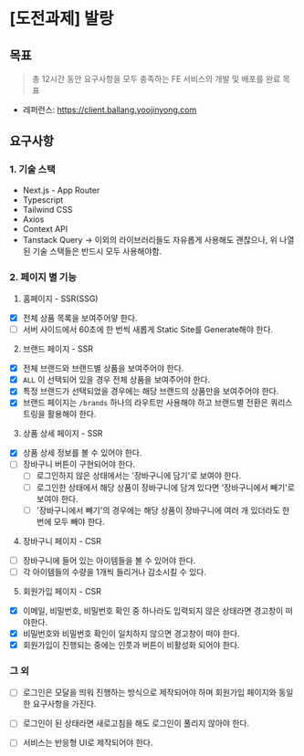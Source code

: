 # [도전과제] 발랑
## 목표
> 총 12시간 동안 요구사항을 모두 충족하는 FE 서비스의 개발 및 배포를 완료 목표
- 레퍼런스: https://client.ballang.yoojinyong.com

## 요구사항
### 1. 기술 스택
- Next.js - App Router
- Typescript
- Tailwind CSS
- Axios
- Context API
- Tanstack Query
-> 이외의 라이브러리들도 자유롭게 사용해도 괜찮으나, 위 나열된 기술 스택들은 반드시 모두 사용해야함.

### 2. 페이지 별 기능
1. 홈페이지 - SSR(SSG)
- [x] 전체 상품 목록을 보여주어얗 한다.
- [ ] 서버 사이드에서 60초에 한 번씩 새롭게 Static Site를 Generate해야 한다.
2. 브랜드 페이지 - SSR
- [x] 전체 브랜드와 브랜드별 상품을 보여주어야 한다.
- [x] `ALL` 이 선택되어 있을 경우 전체 상품을 보여주어야 한다.
- [x] 특정 브랜드가 선택되었을 경우에는 해당 브랜드의 상품만을 보여주어야 한다.
- [x] 브랜드 페이지는 `/brands` 하나의 라우트만 사용해야 하고 브랜드별 전환은 쿼리스트링을 활용해야 한다.
3. 상품 상세 페이지 - SSR
- [x] 상품 상세 정보를 볼 수 있어야 한다.
- [ ] 장바구니 버튼이 구현되어야 한다.
  - [ ] 로그인하지 않은 상태에서는 '장바구니에 담기'로 보여야 한다.
  - [ ] 로그인한 상태에서 해당 상품이 장바구니에 담겨 있다면 '장바구니에서 빼기'로 보여야 한다.
  - [ ] '장바구니에서 빼기'의 경우에는 해당 상품이 장바구니에 여러 개 있더라도 한 번에 모두 빼야 한다.
4. 장바구니 페이지 - CSR
- [ ] 장바구니에 들어 있는 아이템들을 볼 수 있어야 한다.
- [ ] 각 아이템들의 수량을 1개씩 들리거나 감소시킬 수 있다.
5. 회원가입 페이지 - CSR
- [x] 이메일, 비밀번호, 비밀번호 확인 중 하나라도 입력되지 않은 상태라면 경고창이 떠야한다.
- [x] 비밀번호와 비밀번호 확인이 일치하지 않으면 경고창이 떠야 한다.
- [x] 회원가입이 진행되는 중에는 인풋과 버튼이 비활성화 되어야 한다.

### 그 외 
- [ ] 로그인은 모달을 띄워 진행하는 방식으로 제작되어야 하며 회원가입 페이지와 동일한 요구사항을 가진다.
- [ ] 로그인이 된 상태라면 새로고침을 해도 로그인이 풀리지 않아야 한다.
- [ ] 서비스는 반응형 UI로 제작되어야 한다.


